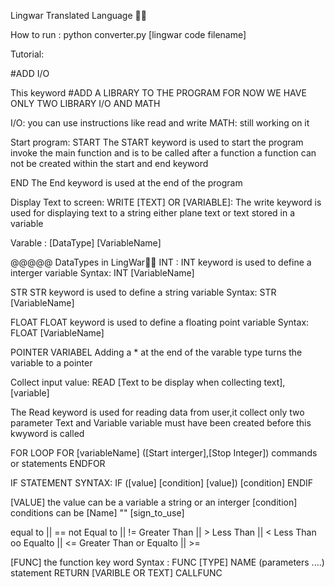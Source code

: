 Lingwar Translated Language 🐱‍👤

How to run :
python converter.py [lingwar code filename] 

Tutorial:

#ADD I/O

This keyword #ADD A LIBRARY TO THE PROGRAM FOR NOW WE HAVE ONLY TWO LIBRARY I/O
AND MATH

I/O: you can use instructions like read and write 
MATH: still working on it


Start program:
START
The START keyword is used to start the program 
invoke the main function and is to be called after a function
a function can not be created within the start and end keyword

END
The End keyword is used at the end of the program

 Display Text to screen:
 WRITE [TEXT] OR [VARIABLE]:
 The write keyword is used for displaying text to a string 
 either plane text or text stored in a variable


Varable :
[DataType] [VariableName]


@@@@@ DataTypes in LingWar🐱‍👤
INT :
INT keyword is used to define a interger variable
Syntax: INT [VariableName]

STR 
STR keyword is used to define a string variable
Syntax: STR [VariableName]

FLOAT 
FLOAT keyword is used to define a floating point variable
Syntax: FLOAT [VariableName]

POINTER VARIABEL
Adding a * at the end of the varable type turns the variable to a pointer 

Collect input value:
READ [Text to be display when collecting text], [variable]

The Read keyword is used for reading data from user,it collect only two parameter
Text and Variable
variable  must have been created before this kwyword is called

FOR LOOP
FOR [variableName] ([Start interger],[Stop Integer])
commands or statements
ENDFOR

IF STATEMENT
SYNTAX: 
IF ([value] [condition] [value])
[condition]
ENDIF

[VALUE] the value can be a variable a string or an interger 
[condition] conditions can be
[Name]                  ""      [sign_to_use] 

equal to                ||          ==
not Equal to            ||          !=
Greater Than            ||          >
Less Than               ||          <
Less Than oo Equalto    ||          <=
Greater Than or Equalto ||          >=


[FUNC]  the function key word
Syntax : 
FUNC [TYPE] NAME (parameters ....)
statement
RETURN [VARIBLE OR TEXT]
CALLFUNC

